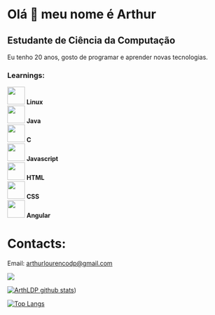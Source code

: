 Olá 👋 meu nome é Arthur
==========================

Estudante de Ciência da Computação
-----------------------------

Eu tenho 20 anos, gosto de programar e aprender novas tecnologias.

### Learnings:

<div>
  <div>
    <img style="height: 40px; width: 40px;" src="https://cdn.jsdelivr.net/gh/devicons/devicon@latest/icons/linux/linux-original.svg" />
    <b>Linux</b>
  </div>

  <div>
      <img style="height: 40px; width: 40px;" src="https://cdn.jsdelivr.net/gh/devicons/devicon@latest/icons/java/java-original-wordmark.svg"/>
      <b>Java</b>
  </div>

  <div>
      <img style="height: 40px; width: 40px;" src="https://cdn.jsdelivr.net/gh/devicons/devicon@latest/icons/c/c-original.svg"/>
      <b>C</b>
  </div>

  <div>
      <img style="height: 40px; width: 40px;" src="https://cdn.jsdelivr.net/gh/devicons/devicon@latest/icons/javascript/javascript-original.svg"/>
      <b>Javascript</b>
  </div>

  <div>
    <img style="height: 40px; width: 40px;" src="https://cdn.jsdelivr.net/gh/devicons/devicon@latest/icons/html5/html5-original-wordmark.svg"/>
    <b>HTML</b>
  </div>

  <div>
    <img style="height: 40px; width: 40px;" src="https://cdn.jsdelivr.net/gh/devicons/devicon@latest/icons/css3/css3-original-wordmark.svg"/>
    <b>CSS</b>
  </div>

  <div>
    <img style="height: 40px; width: 40px;" src="https://cdn.jsdelivr.net/gh/devicons/devicon@latest/icons/angular/angular-original.svg"/>
    <b>Angular</b>
  </div>
</div>

# Contacts:
Email: arthurlourencodp@gmail.com

<a href= "https://www.linkedin.com/in/arthur-pessoa-914406235/" target="_blank"><img src="https://img.shields.io/badge/-LinkedIn-%230077B5?style=for-the-badge&logo=linkedin&logoColor=white" target="_blank"></a> 


[![ArthLDP github stats](https://github-readme-stats.vercel.app/api?username=ArthLDP&show_icons=true&title_color=fff&icon_color=37aaff&text_color=f8f8f2&bg_color=171c24&count_private=true)](https://github.com/ArthLDP))

[![Top Langs](https://github-readme-stats.vercel.app/api/top-langs/?username=ArthLDP&layout=compact&title_color=fff&text_color=f8f8f2&hide=java&bg_color=171c24)](https://github.com/ArthLDP)
